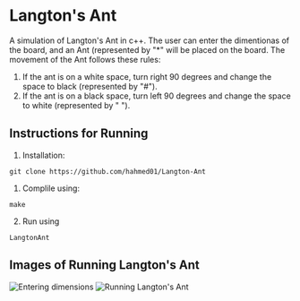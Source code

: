 # Langton's Ant

A simulation of Langton's Ant in c++. The user can enter the dimentionas of the board, and an Ant (represented by "*" will be placed 
on the board. The movement of the Ant follows these rules:
1. If the ant is on a white space, turn right 90 degrees and change the space to black (represented by "#").
2. If the ant is on a black space, turn left 90 degrees and change the space to white (represented by " ").
    
    

## Instructions for Running
1) Installation:
```
git clone https://github.com/hahmed01/Langton-Ant
```
1) Complile using:
```
make
```
2) Run using
```
LangtonAnt
```

## Images of Running Langton's Ant
![Entering dimensions](https://github.com/hahmed01/Langton-Ant/blob/master/images/LangtonAnt1.jpg)
![Running Langton's Ant](https://github.com/hahmed01/Langton-Ant/blob/master/images/LangtonAnt2.jpg)

